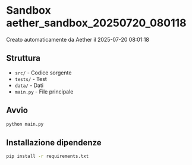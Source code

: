 # Sandbox aether_sandbox_20250720_080118

Creato automaticamente da Aether il 2025-07-20 08:01:18

## Struttura
- `src/` - Codice sorgente
- `tests/` - Test
- `data/` - Dati
- `main.py` - File principale

## Avvio
```bash
python main.py
```

## Installazione dipendenze
```bash
pip install -r requirements.txt
```
